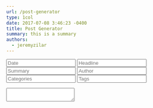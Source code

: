 ```yaml
---
url: /post-generator
type: 1col
date: 2017-07-08 3:46:23 -0400
title: Post Generator
summary: this is a summary
authors:
  - jeremyzilar
---
```

<link rel='stylesheet' href='/css/front-matter.css' type='text/css' media='all' />
<script src='/js/front-matter.js' type='text/javascript' charset='utf-8'></script>

<form id="matter-maker" action="new-post" method="get" accept-charset="utf-8">
  <label><input class="m_date fm" type="text" name="m_date" value="" placeholder="Date"></label>
  <label><input class="m_title fm" type="text" name="m_title" value="" placeholder="Headline"></label>
  <label><input class="m_summary fm" type="text" name="m_summary" value="" placeholder="Summary"></label>
  <label><input class="m_author fm" type="text" name="m_author" value="" placeholder="Author"></label>
  <label><input class="m_categories fm" type="text" name="m_categories" value="" placeholder="Categories"></label>
  <label><input class="m_tag fm" type="text" name="m_tag" value="" placeholder="Tags"></label>
</form>

<textarea id="post-matter" name="post-matter"></textarea>
